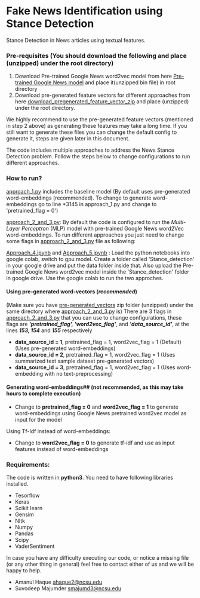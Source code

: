 # Fake News Identification using Stance Detection
Stance Detection in News articles using textual features.

### Pre-requisites **(You should download the following and place (unzipped) under the root directory)**

1. Download Pre-trained Google News word2vec model from here [Pre-trained Google News model](https://drive.google.com/file/d/0B7XkCwpI5KDYNlNUTTlSS21pQmM/edit?usp=sharing) and place it(unzipped bin file) in root directory
2. Download pre-generated feature vectors for different approaches from here [download_pregenerated_feature_vector_zip](https://drive.google.com/file/d/1nkfF5YYVV7EkxeufnaVg4qX-O91Dx_pW/view?usp=sharing) and place (unzipped) under the root directory.

We highly recommend to use the pre-generated feature vectors (mentioned in step 2 above) as generating these features may take a long time. If you still want to generate these files you can change the default config to generate it, steps are given later in this document.

The code includes multiple approaches to address the News Stance Detection problem. Follow the steps below to change configurations to run different approaches.

### How to run?

[approach_1.py](approach_1.py) includes the baseline model (By default uses pre-generated word-embeddings (recommended). To change to generate word-embeddings go to line *3145 in approach_1.py and change to 'pretrained_flag = 0')

[approach_2_and_3.py](approach_2_and_3.py): By default the code is configured to run the *Multi-Layer Perceptron* (MLP) model with pre-trained Google News word2Vec word-embeddings. To run different approaches you just need to change some flags in [approach_2_and_3.py](approach_2_and_3.py) file as following:

[Approach_4.ipynb](Approach_4.ipynb) and [Approach_5.ipynb](Approach_5.ipynb) : Load the python notebooks into google colab, switch to gpu model. Create a folder called 'Stance_detection' in your google drive and put the data folder inside that. Also upload the Pre-trained Google News word2vec model inside the 'Stance_detection' folder in google drive. Use the google colab to run the two approches.

#### Using pre-generated word-vectors (*recommended*) 
(Make sure you have [pre-generated_vectors](https://drive.google.com/file/d/1nkfF5YYVV7EkxeufnaVg4qX-O91Dx_pW/view?usp=sharing) zip folder (unzipped) under the same directory where [approach_2_and_3.py](approach_2_and_3.py) is)
There are 3 flags in [approach_2_and_3.py](approach_2_and_3.py) that you can use to change configurations, these flags are ***'pretrained_flag', 'word2vec_flag'***, and ***'data_source_id'***, at the lines ***153, 154*** and ***155*** respectively

- **data_source_id = 1**, pretrained_flag = 1, word2vec_flag = 1	(Default) (Uses pre-generated word-embeddings)
- **data_source_id = 2**, pretrained_flag = 1, word2vec_flag = 1	(Uses summarized text sample dataset pre-generated vectors)
- **data_source_id = 3**, pretrained_flag = 1, word2vec_flag = 1	(Uses word-embedding with no text-preprocessing)


#### Generating word-embeddings## (not recommended, as this may take hours to complete execution)

- Change to **pretrained_flag = 0** and **word2vec_flag = 1** to generate word-embeddings using Google News pretrained word2vec model as input for the model

Using Tf-Idf instead of word-embeddings:

- Change to **word2vec_flag = 0** to generate tf-idf and use as input features instead of word-embeddings
	


### Requirements:

The code is written in **python3**.
You need to have following libraries installed.

- Tesorflow
- Keras
- Scikit learn
- Gensim
- Nltk
- Numpy
- Pandas
- Scipy
- VaderSentiment

In case you have any difficulty executing our code, or notice a missing file (or any other thing in general) feel free to contact either of us and we will be happy to help.
- Amanul Haque [ahaque2@ncsu.edu](ahaque2@ncsu.edu)
- Suvodeep Majumder [smajumd3@ncsu.edu](smajumd3@ncsu.edu)
